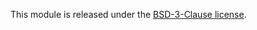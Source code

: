 This module is released under the [BSD-3-Clause license](http://opensource.org/licenses/BSD-3-Clause).